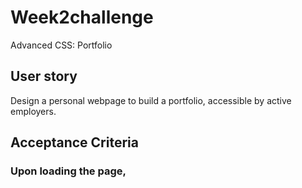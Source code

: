 # Week2challenge
Advanced CSS: Portfolio
## User story
Design a personal webpage to build a portfolio, accessible by active employers.
## Acceptance Criteria
### Upon loading the page, 

